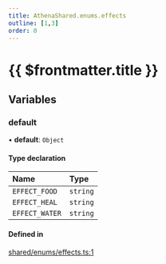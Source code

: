 ```yaml
---
title: AthenaShared.enums.effects
outline: [1,3]
order: 0
---
```


# {{ $frontmatter.title }}


## Variables

### default

• **default**: `Object`

#### Type declaration

| Name | Type |
| :------ | :------ |
| `EFFECT_FOOD` | `string` |
| `EFFECT_HEAL` | `string` |
| `EFFECT_WATER` | `string` |

#### Defined in

[shared/enums/effects.ts:1](https://github.com/Stuyk/altv-athena/blob/6beb5a6/src/core/shared/enums/effects.ts#L1)
